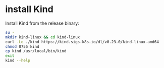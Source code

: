 # install Kind

Install Kind from the release binary:

```bash
su -
mkdir kind-linux && cd kind-linux
curl -Lo ./kind https://kind.sigs.k8s.io/dl/v0.23.0/kind-linux-amd64
chmod 0755 kind
cp kind /usr/local/bin/kind
exit
kind --help
```
